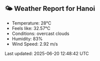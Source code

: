 <!-- WEATHER-START -->
## 🌤 Weather Report for Hanoi

- Temperature: 28°C
- Feels like: 32.57°C
- Conditions: overcast clouds
- Humidity: 83%
- Wind Speed: 2.92 m/s

Last updated: 2025-06-20 12:48:42 UTC
<!-- WEATHER-END -->
